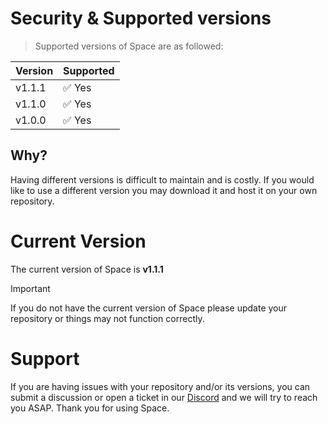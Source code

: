 # Security & Supported versions

> Supported versions of Space are as followed:

| Version | Supported |
| ------- | --------- |
| v1.1.1  | ✅ Yes    |
| v1.1.0  | ✅ Yes    |
| v1.0.0  | ✅ Yes    |

## Why?

Having different versions is difficult to maintain and is costly. If you would
like to use a different version you may download it and host it on your own
repository.

# Current Version

The current version of Space is **v1.1.1**

> [!IMPORTANT]
> If you do not have the current version of Space please update
> your repository or things may not function correctly.

# Support

If you are having issues with your repository and/or its versions, you can
submit a discussion or open a ticket in our
[Discord](https://discord.gointospace.app) and we will try to reach you ASAP.
Thank you for using Space.

